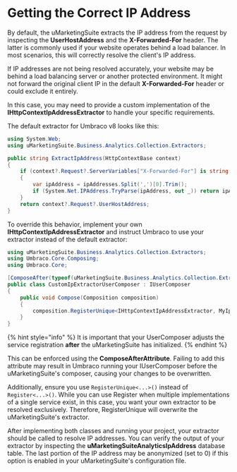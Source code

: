 # Getting the Correct IP Address

By default, the uMarketingSuite extracts the IP address from the request by inspecting the **UserHostAddress** and the **X-Forwarded-For** header. The latter is commonly used if your website operates behind a load balancer. In most scenarios, this will correctly resolve the client's IP address.

If IP addresses are not being resolved accurately, your website may be behind a load balancing server or another protected environment. It might not forward the original client IP in the default **X-Forwarded-For** header or could exclude it entirely.

In this case, you may need to provide a custom implementation of the **IHttpContextIpAddressExtractor** to handle your specific requirements.

The default extractor for Umbraco v8 looks like this:

```csharp
using System.Web;
using uMarketingSuite.Business.Analytics.Collection.Extractors;

public string ExtractIpAddress(HttpContextBase context)
{
    if (context?.Request?.ServerVariables["X-Forwarded-For"] is string ipAddresses)
    {
        var ipAddress = ipAddresses.Split(',')[0].Trim();
        if (System.Net.IPAddress.TryParse(ipAddress, out _)) return ipAddress;
    }
    return context?.Request?.UserHostAddress;
}
```

To override this behavior, implement your own **IHttpContextIpAddressExtractor** and instruct Umbraco to use your extractor instead of the default extractor:

```cs
using uMarketingSuite.Business.Analytics.Collection.Extractors;
using Umbraco.Core.Composing;
using Umbraco.Core;

[ComposeAfter(typeof(uMarketingSuite.Business.Analytics.Collection.Extractors.AnalyticsExtractorsComposer))]
public class CustomIpExtractorUserComposer : IUserComposer
{
    public void Compose(Composition composition)
    {
        composition.RegisterUnique<IHttpContextIpAddressExtractor, MyIpAddressExtractor>();
    }
}
```

{% hint style="info" %}
It is important that your UserComposer adjusts the service registration **after** the uMarketingSuite has initialized.
{% endhint %}

This can be enforced using the **ComposeAfterAttribute**. Failing to add this attribute may result in Umbraco running your IUserComposer before the uMarketingSuite's composer, causing your changes to be overwritten.

Additionally, ensure you use `RegisterUnique<...>()` instead of `Register<...>()`. While you can use Register when multiple implementations of a single service exist, in this case, you want your own extractor to be resolved exclusively. Therefore, RegisterUnique will overwrite the uMarketingSuite's extractor.

After implementing both classes and running your project, your extractor should be called to resolve IP addresses. You can verify the output of your extractor by inspecting the **uMarketingSuiteAnalyticsIpAddress** database table. The last portion of the IP address may be anonymized (set to 0) if this option is enabled in your uMarketingSuite's configuration file.

